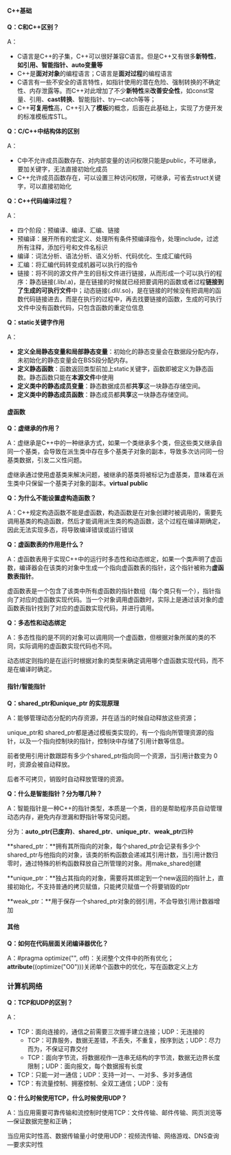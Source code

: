 <h4>C++基础</h4>

**Q：C和C++区别？**

A：

+ C语言是C++的子集，C++可以很好兼容C语言。但是C++又有很多**新特性**，**如引用、智能指针、auto变量等**
+ C++是**面对对象**的编程语言；C语言是**面对过程**的编程语言
+ C语言有一些不安全的语言特性，如指针使用的潜在危险、强制转换的不确定性、内存泄露等。而C++对此增加了不少**新特性**来**改善安全性**，如const常量、引用、**cast转换**、智能指针、try—catch等等；
+ C++**可复用性**高，C++引入了**模板**的概念，后面在此基础上，实现了方便开发的标准模板库STL。

**Q：C/C++中结构体的区别**

A：

+ C中不允许成员函数存在、对内部变量的访问权限只能是public，不可继承，要加关键字，无法直接初始化成员
+ C++允许成员函数存在，可以设置三种访问权限，可继承，可省去struct关键字，可以直接初始化

**Q：C++代码编译过程？**

A：

- 四个阶段：预编译、编译、汇编、链接
- 预编译：展开所有的宏定义、处理所有条件预编译指令，处理include，过滤所有注释，添加行号和文件名标识
- 编译：词法分析、语法分析、语义分析、代码优化、生成汇编代码
- 汇编：将汇编代码转变成机器可以执行的指令
- 链接：将不同的源文件产生的目标文件进行链接，从而形成一个可以执行的程序：静态链接(.lib/.a)，是在链接的时候就已经把要调用的函数或者过程**链接到了生成的可执行文件**中；动态链接(.dll/.so)，是在链接的时候没有把调用的函数代码链接进去，而是在执行的过程中，再去找要链接的函数，生成的可执行文件中没有函数代码，只包含函数的重定位信息

**Q：static关键字作用**

A：

+ **定义全局静态变量和局部静态变量**：初始化的静态变量会在数据段分配内存，未初始化的静态变量会在BSS段分配内存。
+ **定义静态函数**：函数返回类型前加上static关键字，函数即被定义为静态函数。静态函数只能在**本源文件**中使用
+ **定义类中的静态成员变量**：静态数据成员都**共享**这一块静态存储空间。
+ **定义类中的静态成员函数**：静态成员都**共享**这一块静态存储空间。

<h4>虚函数</h4>

**Q：虚继承的作用？**

A：虚继承是C++中的一种继承方式，如果一个类继承多个类，但这些类又继承自同一个基类，会导致在派生类中存在多个基类子对象的副本，导致多次访问同一份基类数据，引发二义性问题。

虚继承通过使用虚基类来解决问题，被继承的基类将被标记为虚基类，意味着在派生类中只保留一个基类子对象的副本。**virtual public**

**Q：为什么不能设置虚构造函数？**

A：C++规定构造函数不能是虚函数，构造函数是在对象创建时被调用的，需要先调用基类的构造函数，然后才能调用派生类的构造函数，这个过程在编译期确定，因此无法实现多态，将导致编译错误或运行错误

**Q：虚函数表的作用是什么？**

A：虚函数表用于实现C++中的运行时多态性和动态绑定，如果一个类声明了虚函数，编译器会在该类的对象中生成一个指向虚函数表的指针，这个指针被称为**虚函数表指针**。

虚函数表是一个包含了该类中所有虚函数的指针数组（每个类只有一个），指针指向了对应的虚函数实现代码。当一个对象调用虚函数时，实际上是通过该对象的虚函数表指针找到了对应的虚函数实现代码，并进行调用。

**Q：多态性和动态绑定**

A：多态性指的是不同的对象可以调用同一个虚函数，但根据对象所属的类的不同，实际调用的虚函数实现代码也不同。

动态绑定则指的是在运行时根据对象的类型来确定调用哪个虚函数实现代码，而不是在编译时确定。



<h4>指针/智能指针</h4>

**Q：shared_ptr和unique_ptr 的实现原理**

A：能够管理动态分配的内存资源，并在适当的时候自动释放这些资源；

unique_ptr和 shared_ptr都是通过模板类实现的，有一个指向所管理资源的指针，以及一个指向控制块的指针，控制块中存储了引用计数等信息。

前者使用引用计数跟踪有多少个shared_ptr指向同一个资源，当引用计数变为 0 时，资源会被自动释放。

后者不可拷贝，销毁时自动释放管理的资源。

**Q：什么是智能指针？分为哪几种？**

A：智能指针是一种C++的指针类型，本质是一个类，目的是帮助程序员自动管理动态内存，避免内存泄漏和野指针等常见问题。

分为：**auto_ptr(已废弃)**、**shared_ptr**、**unique_ptr**、**weak_ptr**四种

**shared_ptr：**拥有其所指向的对象，每个shared_ptr会记录有多少个shared_ptr与他指向的对象，该类的析构函数会递减其引用计数，当引用计数归零时，通过特殊的析构函数释放自己所管理的对象。用make_shared<T>创建

**unique_ptr：**独占其指向的对象，需要将其绑定到一个new返回的指针上，直接初始化，不支持普通的拷贝赋值，只能拷贝赋值一个将要销毁的ptr

**weak_ptr：**用于保存一个shared_ptr对象的弱引用，不会导致引用计数器增加

<h4>其他</h4>

**Q：如何在代码层面关闭编译器优化？**

A：\#pragma optimize("", off)：关闭整个文件中的所有优化；**attribute**((optimize("O0")))关闭单个函数中的优化，写在函数定义上方







<h3>计算机网络</h3>

**Q：TCP和UDP的区别？**

A：

+ TCP：面向连接的，通信之前需要三次握手建立连接；UDP：无连接的
  + TCP：可靠服务，数据无差错，不丢失，不重复，按序到达；UDP：尽力而为，不保证可靠交付		
  + TCP：面向字节流，将数据视作一连串无结构的字节流，数据无边界长度限制；UDP：面向报文，每个数据报有长度
+ TCP：只能一对一通信；UDP：支持一对一、一对多、多对多通信
+ TCP：有流量控制、拥塞控制、全双工通信；UDP：没有

**Q：什么时候使用TCP，什么时候使用UDP？**

A：当应用需要可靠传输和流控制时使用TCP：文件传输、邮件传输、网页浏览等—保证数据完整和正确；

当应用实时性高、数据传输量小时使用UDP：视频流传输、网络游戏、DNS查询	—要求实时性

